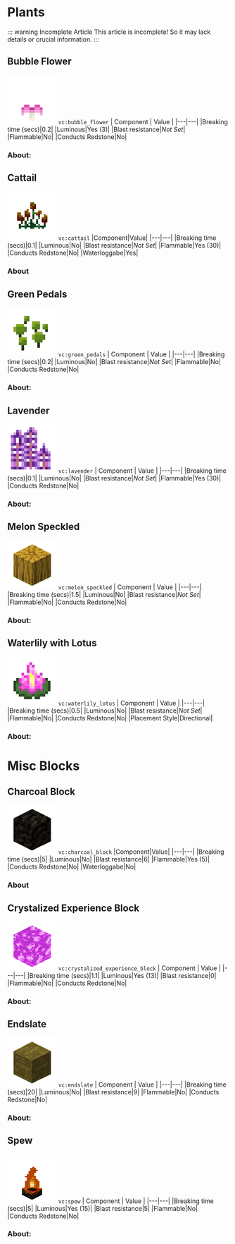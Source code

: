 # Plants
::: warning Incomplete Article
This article is incomplete! So it may lack details or crucial information.
:::

## Bubble Flower

![img](../ass-sets/blocks/bubble_flower.png)
`vc:bubble_flower`
| Component | Value |
|---|---|
|Breaking time (secs)|0.2|
|Luminous|Yes (3)|
|Blast resistance|_Not Set_|
|Flammable|No|
|Conducts Redstone|No|

### About:

## Cattail

![img](../ass-sets/blocks/cattail.png)
`vc:cattail`
|Component|Value|
|---|---|
|Breaking time (secs)|0.1|
|Luminous|No|
|Blast resistance|_Not Set_|
|Flammable|Yes (30)|
|Conducts Redstone|No|
|Waterloggabe|Yes|

### About

## Green Pedals

![img](../ass-sets/blocks/green_pedals.png)
`vc:green_pedals`
| Component | Value |
|---|---|
|Breaking time (secs)|0.2|
|Luminous|No|
|Blast resistance|_Not Set_|
|Flammable|No|
|Conducts Redstone|No|

### About:

## Lavender

![img](../ass-sets/blocks/lavender.png)
`vc:lavender`
| Component | Value |
|---|---|
|Breaking time (secs)|0.1|
|Luminous|No|
|Blast resistance|_Not Set_|
|Flammable|Yes (30)|
|Conducts Redstone|No|

### About:

## Melon Speckled

![img](../ass-sets/blocks/melon_speckled.png)
`vc:melon_speckled`
| Component | Value |
|---|---|
|Breaking time (secs)|1.5|
|Luminous|No|
|Blast resistance|_Not Set_|
|Flammable|No|
|Conducts Redstone|No|

### About:

## Waterlily with Lotus

![img](../ass-sets/blocks/waterlily_lotus.png)
`vc:waterlily_lotus`
| Component | Value |
|---|---|
|Breaking time (secs)|0.5|
|Luminous|No|
|Blast resistance|_Not Set_|
|Flammable|No|
|Conducts Redstone|No|
|Placement Style|Directional|

### About:

# Misc Blocks

## Charcoal Block

![img](../ass-sets/blocks/charcoal_block.png)
`vc:charcoal_block`
|Component|Value|
|---|---|
|Breaking time (secs)|5|
|Luminous|No|
|Blast resistance|6|
|Flammable|Yes (5)|
|Conducts Redstone|No|
|Waterloggabe|No|

### About

## Crystalized Experience Block

![img](../ass-sets/blocks/crystalized_experience_block.png)
`vc:crystalized_experience_block`
| Component | Value |
|---|---|
|Breaking time (secs)|1.1|
|Luminous|Yes (13)|
|Blast resistance|0|
|Flammable|No|
|Conducts Redstone|No|

### About:

## Endslate

![img](../ass-sets/blocks/endslate.png)
`vc:endslate`
| Component | Value |
|---|---|
|Breaking time (secs)|20|
|Luminous|No|
|Blast resistance|9|
|Flammable|No|
|Conducts Redstone|No|

### About:

## Spew

![img](../ass-sets/blocks/spew.png)
`vc:spew`
| Component | Value |
|---|---|
|Breaking time (secs)|5|
|Luminous|Yes (15)|
|Blast resistance|5|
|Flammable|No|
|Conducts Redstone|No|

### About:
